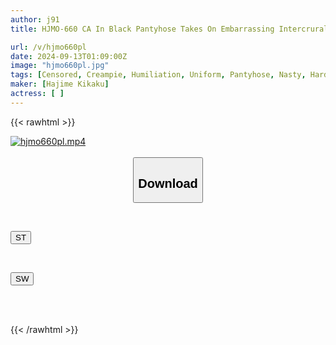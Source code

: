 ```yaml
---
author: j91
title: HJMO-660 CA In Black Pantyhose Takes On Embarrassing Intercrural Sex Challenge! If You Can Make A Shy Guy With A Big Dick Cum By Rubbing His Mound Within The Time Limit, You'll Win A Prize! A Hidden Nymphomaniac CA Who Accidentally Inserts Her Penis Through A Tear In Her Pantyhose Because It Feels So Good

url: /v/hjmo660pl
date: 2024-09-13T01:09:00Z
image: "hjmo660pl.jpg"
tags: [Censored, Creampie, Humiliation, Uniform, Pantyhose, Nasty, Hardcore	]
maker: [Hajime Kikaku]
actress: [ ]
---
```



{{< rawhtml >}}

<div class="video" data-videoid="9RMDZdL7A4foDe">
    <a href="javascript:;">
        <img src="/v/hjmo660pl/hjmo660pl.jpg" width="WIDTH" height="HEIGHT" alt="hjmo660pl.mp4" loading="lazy">
    </a>
</div>

<script type="text/javascript" src="https://j91.asia/asset/on-demand-st.js"></script>

<br>
  <link rel="stylesheet" href="https://j91.asia/asset/bs5.css">
  
  <center>
  <button class="btn btn-primary" type="button" data-bs-toggle="collapse" data-bs-target=".multi-collapse" aria-expanded="false" aria-controls="multiCollapseExample1 multiCollapseExample2"><h2>Download</h2></button></center>
</p>
<div class="row">
  <div class="col">
    <div class="collapse multi-collapse" id="multiCollapseExample1">
      <div class="card card-body">
	      	      <br>
<div class="buttons">  
<p><a href="/v/hjmo660pl/st.html" target="_blank"><button class="btn-hover color-3"><i class="fa fa-download"></i> ST</button></a></p></div>
    </div>
  </div>
</div>
  <div class="col">
    <div class="collapse multi-collapse" id="multiCollapseExample2">
      <div class="card card-body">
	      <br>
<div class="buttons">
<p><a href="/v/hjmo660pl/sw.html" target="_blank"><button class="btn-hover color-2"><i class="fa fa-download"></i> SW</button></a></p></div>
<br><br>
      </div>
    </div>
  </div>
</div>

{{< /rawhtml >}}